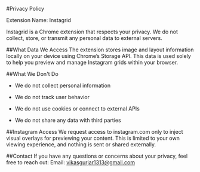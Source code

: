 #Privacy Policy

Extension Name: Instagrid

Instagrid is a Chrome extension that respects your privacy. We do not collect, store, or transmit any personal data to external servers.

##What Data We Access
The extension stores image and layout information locally on your device using Chrome’s Storage API.
This data is used solely to help you preview and manage Instagram grids within your browser.

##What We Don't Do
- We do not collect personal information

- We do not track user behavior

- We do not use cookies or connect to external APIs

- We do not share any data with third parties

##Instagram Access
We request access to instagram.com only to inject visual overlays for previewing your content.
This is limited to your own viewing experience, and nothing is sent or shared externally.

##Contact
If you have any questions or concerns about your privacy, feel free to reach out:
Email: vikasgurjar1313@gmail.com